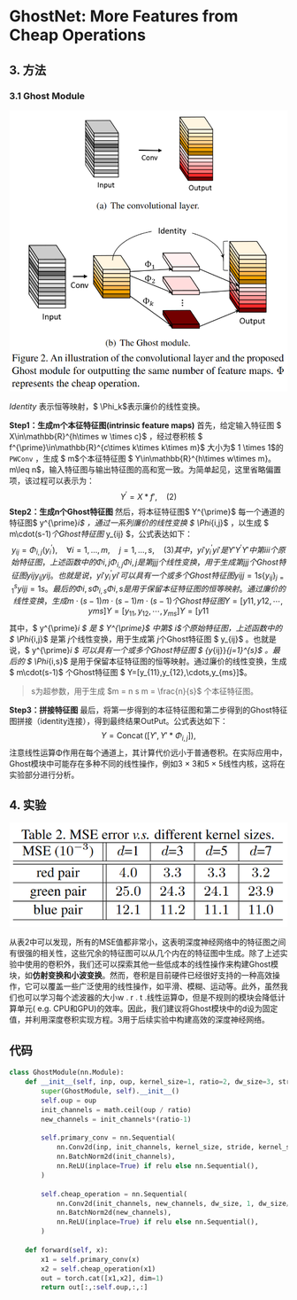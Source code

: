 # GhostNet: More Features from Cheap Operations

## 3. 方法

### 3.1 Ghost Module

![1722480037403](assets/1722480037403.png)

$Identity$ 表示恒等映射，$ \Phi_k​$表示廉价的线性变换。

**Step1：生成m个本征特征图(intrinsic feature maps)**
首先，给定输入特征图 $ X\in\mathbb{R}^{h\times w \times c}$ ，经过卷积核 $ f^{\prime}\in\mathbb{R}^{c\times k\times k\times m}$ 大小为$ 1 \times 1$的`PWConv` ，生成 $ m$个本征特征图 $ Y\in\mathbb{R}^{h\times w\times m}$。$ m\leq n$，输入特征图与输出特征图的高和宽一致。为简单起见，这里省略偏置项，该过程可以表示为：
$$
Y^{\prime}=X*f',\quad(2)
$$
**Step2：生成n个Ghost特征图**
然后，将本征特征图$ Y^{\prime}​$ 每一个通道的特征图$ y^{\prime}_i​$ ，通过一系列廉价的线性变换 $ \Phi_{i,j}​$  ，以生成 $ m\cdot(s-1) ​$个Ghost特征图$  y_{ij} ​$，公式表达如下：
$$
y_{ij}=\Phi_{i,j}(y^{\prime}_i),\quad \forall i=1,...,m,\quad j=1,...,s,\quad(3)其中，y i ′ y^{\prime}_iy i′  是 Y ′ Y^{\prime}Y ′  中第i ii个原始特征图，上述函数中的 Φ i , j \Phi_{i,j}Φ i,j  是第j jj个线性变换，用于生成第j jj个Ghost特征图 y i j y_{ij}y ij 。也就是说，y i ′ y^{\prime}_iy i′  可以具有一个或多个Ghost特征图 { y i j } j = 1 s \{y_{ij}\}_{j=1}^{s}{y ij } j=1s 。最后的 Φ i , s \Phi_{i,s}Φ i,s  是用于保留本征特征图的恒等映射。通过廉价的线性变换，生成 m ⋅ ( s − 1 ) m\cdot(s-1)m⋅(s−1) 个Ghost特征图 Y = [ y 11 , y 12 , ⋯   , y m s ] Y=[y_{11},y_{12},\cdots,y_{ms}]Y=[y 
11
$$
其中，$ y^{\prime}_i $ 是 $ Y^{\prime}$  中第$ i$个原始特征图，上述函数中的 $ \Phi_{i,j}$  是第 $j$个线性变换，用于生成第 $j$个Ghost特征图 $ y_{ij}$ 。也就是说，$ y^{\prime}_i $ 可以具有一个或多个Ghost特征图 $ \{y_{ij}\}_{j=1}^{s}$ 。最后的 $ \Phi_{i,s}$  是用于保留本征特征图的恒等映射。通过廉价的线性变换，生成 $ m\cdot(s-1)$ 个Ghost特征图 $ Y=[y_{11},y_{12},\cdots,y_{ms}]$。

> s为超参数，用于生成 $m = n s m = \frac{n}{s}​$  个本征特征图。
>

**Step3：拼接特征图**
最后，将第一步得到的本征特征图和第二步得到的Ghost特征图拼接（identity连接），得到最终结果OutPut。公式表达如下：
$$
Y=\operatorname{Concat}([Y',Y'*\Phi_{i,j}]),
$$
注意线性运算Φ作用在每个通道上，其计算代价远小于普通卷积。在实际应用中，Ghost模块中可能存在多种不同的线性操作，例如3 × 3和5 × 5线性内核，这将在实验部分进行分析。

## 4. 实验

![1722492445307](assets/1722492445307.png)

从表2中可以发现，所有的MSE值都非常小，这表明深度神经网络中的特征图之间有很强的相关性，这些冗余的特征图可以从几个内在的特征图中生成。除了上述实验中使用的卷积外，我们还可以探索其他一些低成本的线性操作来构建Ghost模块，如**仿射变换和小波变换**。然而，卷积是目前硬件已经很好支持的一种高效操作，它可以覆盖一些广泛使用的线性操作，如平滑、模糊、运动等。此外，虽然我们也可以学习每个滤波器的大小w . r . t .线性运算Φ，但是不规则的模块会降低计算单元( e.g. CPU和GPU)的效率。因此，我们建议将Ghost模块中的d设为固定值，并利用深度卷积实现方程。3用于后续实验中构建高效的深度神经网络。



## 代码

```python
class GhostModule(nn.Module):
    def __init__(self, inp, oup, kernel_size=1, ratio=2, dw_size=3, stride=1, relu=True):
        super(GhostModule, self).__init__()
        self.oup = oup
        init_channels = math.ceil(oup / ratio)
        new_channels = init_channels*(ratio-1)

        self.primary_conv = nn.Sequential(
            nn.Conv2d(inp, init_channels, kernel_size, stride, kernel_size//2, bias=False),
            nn.BatchNorm2d(init_channels),
            nn.ReLU(inplace=True) if relu else nn.Sequential(),
        )

        self.cheap_operation = nn.Sequential(
            nn.Conv2d(init_channels, new_channels, dw_size, 1, dw_size//2, groups=init_channels, bias=False),
            nn.BatchNorm2d(new_channels),
            nn.ReLU(inplace=True) if relu else nn.Sequential(),
        )

    def forward(self, x):
        x1 = self.primary_conv(x)
        x2 = self.cheap_operation(x1)
        out = torch.cat([x1,x2], dim=1)
        return out[:,:self.oup,:,:]
```

